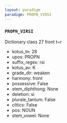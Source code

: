 ```yaml
---
layout: paradigm
paradigm: PROPN_VIRSI
---
```

### ` PROPN_VIRSI `

Dictionary class 27 front t~r
* kotus_tn: 28
* upos: PROPN
* suffix_regex: rsi
* kotus_av: K
* grade_dir: weaken
* harmony: front
* possessive: False
* stem_diphthong: None
* deletion: si
* plurale_tantum: False
* clitics: False
* pos: NOUN
* stem_vowel: None

